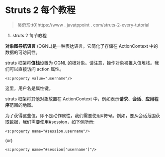 # Struts 2 每个教程

> 吴奇珍:t0]https://www . javatppoint . com/struts-2-every-tutorial

1.  struts 2 每节教程

**对象图导航语言** (OGNL)是一种表达语言。它简化了存储在 ActionContext 中的数据的可访问性。

struts 框架将**值栈**设置为 OGNL 的根对象。请注意，操作对象被推入值堆栈。我们可以直接访问 action 属性。

```
<s:property value="username"/>

```

这里，用户名是属性键。

struts 框架将其他对象放置在 ActionContext 中，例如表示**请求**、**会话**、**应用程序**范围的地图。

为了获得这些值，即不是动作属性，我们需要使用#符号。例如，要从会话范围获取数据，我们需要使用#session，如下例所示:

```
<s:property name="#session.username"/>

```

(or)

```
<s:property name="#session['username']"/>

```